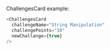 ChallengesCard example:

```js
<ChallengesCard
  challengeName="String Manipulation"
  challengePoints="10"
  newChallange={true}
/>
```
